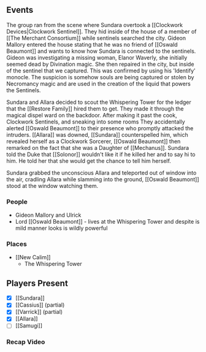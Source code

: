 ## Events
The group ran from the scene where Sundara overtook a [[Clockwork Devices|Clockwork Sentinel]]. They hid inside of the house of a member of [[The Merchant Consortium]] while sentinels searched the city. Gideon Mallory entered the house stating that he was no friend of [[Oswald Beaumont]] and wants to know how Sundara is connected to the sentinels. Gideon was investigating a missing woman, Elanor Waverly, she initially seemed dead by Divination magic. She then repaired in the city, but inside of the sentinel that we captured. This was confirmed by using his 'Identify' monocle. The suspicion is somehow souls are being captured or stolen by Necromancy magic and are used in the creation of the liquid that powers the Sentinels. 

Sundara and Allara decided to scout the Whispering Tower for the ledger that the [[Restore Family]] hired them to get. They made it through the magical dispel ward on the backdoor. After making it past the cook, Clockwork Sentinels, and sneaking into some rooms They accidentally alerted [[Oswald Beaumont]] to their presence who promptly attacked the intruders. [[Allara]] was downed, [[Sundara]] counterspelled him, which revealed herself as a Clockwork Sorcerer, [[Oswald Beaumont]] then remarked on the fact that she was a Daughter of [[Mechanus]]. Sundara told the Duke that [[Solonor]] wouldn't like it if he killed her and to say hi to him. He told her that she would get the chance to tell him herself.

Sundara grabbed the unconscious Allara and teleported out of window into the air, cradling Allara while slamming into the ground, [[Oswald Beaumont]] stood at the window watching them.

### People
- Gideon Mallory and Ulrick 
- Lord [[Oswald Beaumont]] - lives at the Whispering Tower and despite is mild manner looks is wildly powerful

### Places 
- [[New Calim]] 
	- The Whispering Tower

## Players Present
- [x] [[Sundara]] 
- [x] [[Cassius]] (partial) 
- [x] [[Varrick]] (partial)
- [x] [[Allara]] 
- [ ] [[Samugi]] 

### Recap Video
 